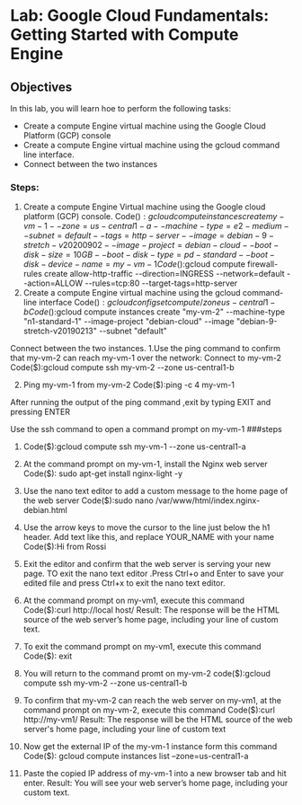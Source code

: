 # Lab: Google Cloud Fundamentals: Getting Started with Compute Engine 
## Objectives 
In this lab, you will learn hoe to perform the following tasks:
-	Create a compute Engine virtual machine using the Google Cloud Platform (GCP) console
-	Create a compute Engine virtual machine using the gcloud command line interface.
-	Connect between the two instances 

### Steps:
1.	Create a compute  Engine Virtual machine using the Google cloud platform (GCP) console.
Code($):gcloud compute instances create my-vm-1 --zone=us-central1-a --machine-type=e2-medium --subnet=default --tags=http-server --image=debian-9-stretch-v20200902 --image-project=debian-cloud --boot-disk-size=10GB --boot-disk-type=pd-standard --boot-disk-device-name=my-vm-1 
Code($):gcloud compute firewall-rules create allow-http-traffic --direction=INGRESS  --network=default --action=ALLOW --rules=tcp:80 --target-tags=http-server
2.	Create a compute Engine virtual machine using the gcloud command-line interface 
Code($):gcloud config set compute/zone us-central1-b
Code($):gcloud compute instances create "my-vm-2" --machine-type "n1-standard-1" --image-project "debian-cloud" --image "debian-9-stretch-v20190213" --subnet "default"

Connect between the two instances.
1.Use the ping command to confirm that my-vm-2 can reach my-vm-1 over the network:
 Connect to my-vm-2
Code($):gcloud compute ssh my-vm-2 --zone us-central1-b

2. Ping my-vm-1 from my-vm-2
Code($):ping -c 4 my-vm-1

After running the output of the ping command ,exit by typing EXIT and pressing ENTER



Use the ssh command to open a command prompt on my-vm-1 
###steps

1. Code($):gcloud compute ssh my-vm-1 --zone us-central1-a

2. At the command prompt on my-vm-1, install the Nginx web server
Code($): sudo apt-get install nginx-light -y

3. Use the nano text editor to add a custom message to the home page of the web server
Code($):sudo nano /var/www/html/index.nginx-debian.html

4. Use the arrow keys to move the cursor to the line just below the h1 header. Add text like this, and replace YOUR_NAME with your name
Code($):Hi from Rossi

5. Exit the editor and confirm that the web server is serving your new page. 
TO exit the nano text editor .Press Ctrl+o and Enter to save your edited file and press Ctrl+x to exit the nano text editor.

6. At the command prompt on my-vm1, execute this command
Code($):curl http://local host/ 
 Result: The response will be the HTML source of the web server’s home page, including your line of custom text.

7. To exit the command prompt on my-vm1, execute this command
Code($): exit

8. You will return to the command promt on my-vm-2
code($):gcloud compute ssh my-vm-2 --zone us-central1-b

9. To confirm that my-vm-2 can reach the web server on my-vm1, at the command prompt on my-vm-2, execute this command
Code($):curl http://my-vm1/
 Result: The response will be the HTML source of the web server's home page, including your line of custom text

10. Now get the external IP of the my-vm-1 instance form this command
Code($): gcloud compute instances list –zone=us-central1-a

11. Paste the copied IP address of my-vm-1 into a new browser tab and hit enter.
 Result: You will see your web server’s home page, including your custom text.



